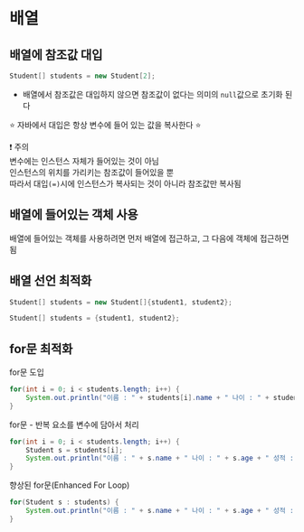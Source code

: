 # 배열

## 배열에 참조값 대입
```java
Student[] students = new Student[2];
```
- 배열에서 참조값은 대입하지 않으면 참조값이 없다는 의미의 `null`값으로 초기화 된다

:star: 자바에서 대입은 항상 변수에 들어 있는 값을 복사한다 :star:

:exclamation: 주의 <br>
변수에는 인스턴스 자체가 들어있는 것이 아님 <br>
인스턴스의 위치를 가리키는 참조값이 들어있을 뿐 <br>
따라서 대입`(=)`시에 인스턴스가 복사되는 것이 아니라 참조값만 복사됨

## 배열에 들어있는 객체 사용
배열에 들어있는 객체를 사용하려면 먼저 배열에 접근하고, 그 다음에 객체에 접근하면 됨

## 배열 선언 최적화
```java
Student[] students = new Student[]{student1, student2};
```
```java
Student[] students = {student1, student2};
```

## for문 최적화
for문 도입
```java
for(int i = 0; i < students.length; i++) {
    System.out.println("이름 : " + students[i].name + " 나이 : " + students[i].age + " 성적 : " + students[i].grade);
}
```
for문 - 반복 요소를 변수에 담아서 처리
```java
for(int i = 0; i < students.length; i++) {
    Student s = students[i];
    System.out.println("이름 : " + s.name + " 나이 : " + s.age + " 성적 : " + s.grade);
}
```
향상된 for문(Enhanced For Loop)
```java
for(Student s : students) {
    System.out.println("이름 : " + s.name + " 나이 : " + s.age + " 성적 : " + s.grade);
}
```